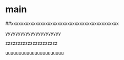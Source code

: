 # main

##xxxxxxxxxxxxxxxxxxxxxxxxxxxxxxxxxxxxxxxxxxxx

yyyyyyyyyyyyyyyyyyyyyy

zzzzzzzzzzzzzzzzzzzzz

uuuuuuuuuuuuuuuuuuuuuu
